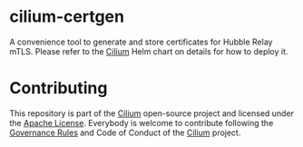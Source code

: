 # cilium-certgen

A convenience tool to generate and store certificates for Hubble Relay mTLS.
Please refer to the [Cilium] Helm chart on details for how to deploy it.

# Contributing

This repository is part of the [Cilium] open-source project and licensed under
the [Apache License]. Everybody is welcome to contribute following the
[Governance Rules] and Code of Conduct of the [Cilium] project.

[Cilium]: https://github.com/cilium/cilium
[Apache License]: https://www.apache.org/licenses/LICENSE-2.0
[Governance Rules]: https://docs.cilium.io/en/stable/contributing/contributing/#developer-contributor-guide
